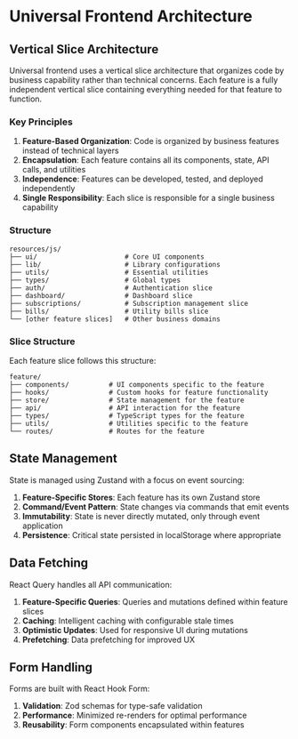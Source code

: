 # Universal Frontend Architecture

## Vertical Slice Architecture

Universal frontend uses a vertical slice architecture that organizes code by business capability rather than technical concerns. Each feature is a fully independent vertical slice containing everything needed for that feature to function.

### Key Principles

1. **Feature-Based Organization**: Code is organized by business features instead of technical layers
2. **Encapsulation**: Each feature contains all its components, state, API calls, and utilities
3. **Independence**: Features can be developed, tested, and deployed independently
4. **Single Responsibility**: Each slice is responsible for a single business capability

### Structure

```
resources/js/
├── ui/                      # Core UI components
├── lib/                     # Library configurations
├── utils/                   # Essential utilities
├── types/                   # Global types
├── auth/                    # Authentication slice
├── dashboard/               # Dashboard slice
├── subscriptions/           # Subscription management slice
├── bills/                   # Utility bills slice 
└── [other feature slices]   # Other business domains
```

### Slice Structure

Each feature slice follows this structure:

```
feature/
├── components/          # UI components specific to the feature
├── hooks/               # Custom hooks for feature functionality
├── store/               # State management for the feature
├── api/                 # API interaction for the feature
├── types/               # TypeScript types for the feature
├── utils/               # Utilities specific to the feature
└── routes/              # Routes for the feature
```

## State Management

State is managed using Zustand with a focus on event sourcing:

1. **Feature-Specific Stores**: Each feature has its own Zustand store
2. **Command/Event Pattern**: State changes via commands that emit events
3. **Immutability**: State is never directly mutated, only through event application
4. **Persistence**: Critical state persisted in localStorage where appropriate

## Data Fetching

React Query handles all API communication:

1. **Feature-Specific Queries**: Queries and mutations defined within feature slices
2. **Caching**: Intelligent caching with configurable stale times
3. **Optimistic Updates**: Used for responsive UI during mutations
4. **Prefetching**: Data prefetching for improved UX

## Form Handling

Forms are built with React Hook Form:

1. **Validation**: Zod schemas for type-safe validation
2. **Performance**: Minimized re-renders for optimal performance
3. **Reusability**: Form components encapsulated within features 
